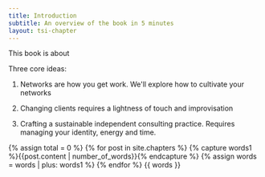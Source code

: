 ```yaml
---
title: Introduction
subtitle: An overview of the book in 5 minutes
layout: tsi-chapter
---
```


This book is about 

Three core ideas:

1) Networks are how you get work. We'll explore how to cultivate your networks

2) Changing clients requires a lightness of touch and improvisation

3) Crafting a sustainable independent consulting practice. Requires managing your identity, energy and time.

{% assign total = 0 %}
{% for post in site.chapters %}
  {% capture words1 %}{{post.content | number_of_words}}{% endcapture %}
  {% assign words = words | plus: words1 %}
{% endfor %}
{{ words }}